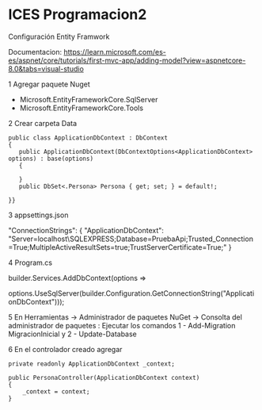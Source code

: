 # ICES Programacion2

Configuración Entity Framwork

Documentacion: https://learn.microsoft.com/es-es/aspnet/core/tutorials/first-mvc-app/adding-model?view=aspnetcore-8.0&tabs=visual-studio

1 Agregar paquete Nuget
- Microsoft.EntityFrameworkCore.SqlServer
- Microsoft.EntityFrameworkCore.Tools
  
2 Crear carpeta Data  

    public class ApplicationDbContext : DbContext
    {
       public ApplicationDbContext(DbContextOptions<ApplicationDbContext> options) : base(options)
       {
  
       }
       public DbSet<.Persona> Persona { get; set; } = default!;

    }}


3 appsettings.json

"ConnectionStrings": { "ApplicationDbContext": "Server=localhost\\SQLEXPRESS;Database=PruebaApi;Trusted_Connection=True;MultipleActiveResultSets=true;TrustServerCertificate=True;" }

4 Program.cs

builder.Services.AddDbContext<ApplicationDbContext>(options =>

options.UseSqlServer(builder.Configuration.GetConnectionString("ApplicationDbContext")));

5 En Herramientas -> Administrador de paquetes NuGet -> Consolta del administrador de paquetes : Ejecutar los comandos 1 - Add-Migration MigracionInicial y 2 - Update-Database 

6 En el controlador creado agregar

    private readonly ApplicationDbContext _context;

    public PersonaController(ApplicationDbContext context)
    {
        _context = context;
    }
